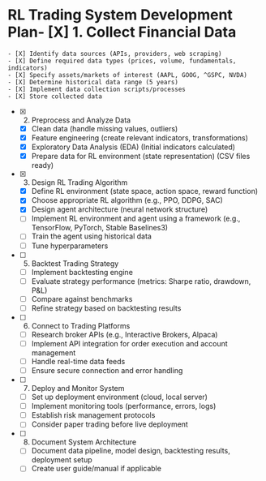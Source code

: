 # RL Trading System Development Plan- [X] 1. Collect Financial Data
    - [X] Identify data sources (APIs, providers, web scraping)
    - [X] Define required data types (prices, volume, fundamentals, indicators)
    - [X] Specify assets/markets of interest (AAPL, GOOG, ^GSPC, NVDA)
    - [X] Determine historical data range (5 years)
    - [X] Implement data collection scripts/processes
    - [X] Store collected data
- [X] 2. Preprocess and Analyze Data
    - [X] Clean data (handle missing values, outliers)
    - [X] Feature engineering (create relevant indicators, transformations)
    - [X] Exploratory Data Analysis (EDA) (Initial indicators calculated)
    - [X] Prepare data for RL environment (state representation) (CSV files ready)
- [X] 3. Design RL Trading Algorithm
    - [X] Define RL environment (state space, action space, reward function)
    - [X] Choose appropriate RL algorithm (e.g., PPO, DDPG, SAC)
    - [X] Design agent architecture (neural network structure)
    - [ ] Implement RL environment and agent using a framework (e.g., TensorFlow, PyTorch, Stable Baselines3)
    - [ ] Train the agent using historical data
    - [ ] Tune hyperparameters
- [ ] 5. Backtest Trading Strategy
    - [ ] Implement backtesting engine
    - [ ] Evaluate strategy performance (metrics: Sharpe ratio, drawdown, P&L)
    - [ ] Compare against benchmarks
    - [ ] Refine strategy based on backtesting results
- [ ] 6. Connect to Trading Platforms
    - [ ] Research broker APIs (e.g., Interactive Brokers, Alpaca)
    - [ ] Implement API integration for order execution and account management
    - [ ] Handle real-time data feeds
    - [ ] Ensure secure connection and error handling
- [ ] 7. Deploy and Monitor System
    - [ ] Set up deployment environment (cloud, local server)
    - [ ] Implement monitoring tools (performance, errors, logs)
    - [ ] Establish risk management protocols
    - [ ] Consider paper trading before live deployment
- [ ] 8. Document System Architecture
    - [ ] Document data pipeline, model design, backtesting results, deployment setup
    - [ ] Create user guide/manual if applicable
